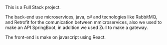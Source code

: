 This is a Full Stack project.

The back-end use microservices, java, c# and tecnologies like RabbitMQ, and Retrofit for the comunication between mmicroservices, also we used to make an API SpringBoot, in addition we used Zull to make a gateway.

The front-end is make on javascript using React. 
